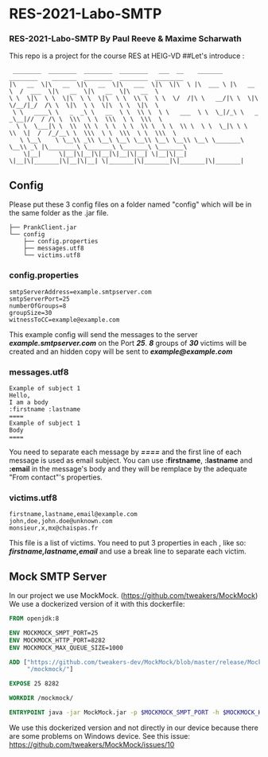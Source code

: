 # RES-2021-Labo-SMTP

### RES-2021-Labo-SMTP By Paul Reeve & Maxime Scharwath

This repo is a project for the course RES at HEIG-VD
##Let's introduce :
```
 ________  ________  ________  ________   ___  __    _______   ________    _______  ________  ________  ________     
|\   __  \|\   __  \|\   __  \|\   ___  \|\  \|\  \ |\  ___ \ |\   __  \  /  ___  \|\   __  \|\   __  \|\   __  \    
\ \  \|\  \ \  \|\  \ \  \|\  \ \  \\ \  \ \  \/  /|\ \   __/|\ \  \|\  \/__/|_/  /\ \  \|\  \ \  \|\  \ \  \|\  \   
 \ \   ____\ \   _  _\ \   __  \ \  \\ \  \ \   ___  \ \  \_|/_\ \   _  _\__|//  / /\ \  \\\  \ \  \\\  \ \  \\\  \  
  \ \  \___|\ \  \\  \\ \  \ \  \ \  \\ \  \ \  \\ \  \ \  \_|\ \ \  \\  \|  /  /_/__\ \  \\\  \ \  \\\  \ \  \\\  \ 
   \ \__\    \ \__\\ _\\ \__\ \__\ \__\\ \__\ \__\\ \__\ \_______\ \__\\ _\ |\________\ \_______\ \_______\ \_______\
    \|__|     \|__|\|__|\|__|\|__|\|__| \|__|\|__| \|__|\|_______|\|__|\|__| \|_______|\|_______|\|_______|\|_______|
```

## Config

Please put these 3 config files on a folder named "config" which will be in the same folder as the .jar file.

```
├── PrankClient.jar
└── config
    ├── config.properties
    ├── messages.utf8
    └── victims.utf8
```

### config.properties

```properties
smtpServerAddress=example.smtpserver.com
smtpServerPort=25
numberOfGroups=8
groupSize=30
witnessToCC=example@example.com
```

This example config will send the messages to the server ___example.smtpserver.com___ on the Port ___25___.
___8___ groups of ___30___ victims will be created and an hidden copy will be sent to ___example@example.com___

### messages.utf8

```text
Example of subject 1
Hello,
I am a body
:firstname :lastname
====
Example of subject 1
Body
====
```

You need to separate each message by ___====___ and the first line of each message is used as email subject. You can
use __:firstname__, __:lastname__ and __:email__ in the message's body and they will be remplace by the adequate "From
contact"'s properties.

### victims.utf8

```text
firstname,lastname,email@example.com
john,doe,john.doe@unknown.com
monsieur,x,mx@chaispas.fr
```

This file is a list of victims. You need to put 3 properties in each , like so: ___firstname,lastname,email___ and use a
break line to separate each victim.

## Mock SMTP Server

In our project we use MockMock. (https://github.com/tweakers/MockMock)
We use a dockerized version of it with this dockerfile:

```dockerfile
FROM openjdk:8

ENV MOCKMOCK_SMPT_PORT=25
ENV MOCKMOCK_HTTP_PORT=8282
ENV MOCKMOCK_MAX_QUEUE_SIZE=1000

ADD ["https://github.com/tweakers-dev/MockMock/blob/master/release/MockMock.jar?raw=true", \
     "/mockmock/"]

EXPOSE 25 8282

WORKDIR /mockmock/

ENTRYPOINT java -jar MockMock.jar -p $MOCKMOCK_SMPT_PORT -h $MOCKMOCK_HTTP_PORT -m $MOCKMOCK_MAX_QUEUE_SIZE
```

We use this dockerized version and not directly in our device because there are some problems on Windows device. See
this issue: https://github.com/tweakers/MockMock/issues/10
